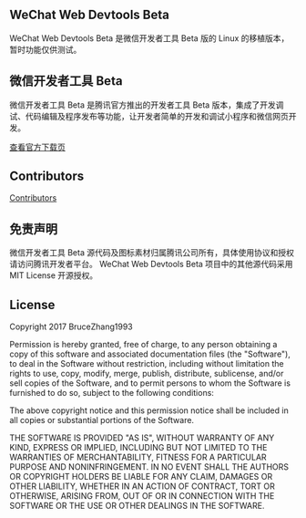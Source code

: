 ## WeChat Web Devtools Beta
WeChat Web Devtools Beta 是微信开发者工具 Beta 版的 Linux 的移植版本，暂时功能仅供测试。

## 微信开发者工具 Beta
微信开发者工具 Beta 是腾讯官方推出的开发者工具 Beta 版本，集成了开发调试、代码编辑及程序发布等功能，让开发者简单的开发和调试小程序和微信网页开发。

<a href="https://mp.weixin.qq.com/debug/wxadoc/dev/devtools/beta.html" target="_blank">查看官方下载页</a>

## Contributors  
<a href="https://github.com/BruceZhang1993/wechat_web_devtools/graphs/contributors">Contributors</a>

## 免责声明
微信开发者工具 Beta 源代码及图标素材归属腾讯公司所有，具体使用协议和授权请访问腾讯开发者平台。
WeChat Web Devtools Beta 项目中的其他源代码采用 MIT License 开源授权。

## License
Copyright 2017 BruceZhang1993

Permission is hereby granted, free of charge, to any person obtaining a copy of this software and associated documentation files (the "Software"), to deal in the Software without restriction, including without limitation the rights to use, copy, modify, merge, publish, distribute, sublicense, and/or sell copies of the Software, and to permit persons to whom the Software is furnished to do so, subject to the following conditions:

The above copyright notice and this permission notice shall be included in all copies or substantial portions of the Software.

THE SOFTWARE IS PROVIDED "AS IS", WITHOUT WARRANTY OF ANY KIND, EXPRESS OR IMPLIED, INCLUDING BUT NOT LIMITED TO THE WARRANTIES OF MERCHANTABILITY, FITNESS FOR A PARTICULAR PURPOSE AND NONINFRINGEMENT. IN NO EVENT SHALL THE AUTHORS OR COPYRIGHT HOLDERS BE LIABLE FOR ANY CLAIM, DAMAGES OR OTHER LIABILITY, WHETHER IN AN ACTION OF CONTRACT, TORT OR OTHERWISE, ARISING FROM, OUT OF OR IN CONNECTION WITH THE SOFTWARE OR THE USE OR OTHER DEALINGS IN THE SOFTWARE.

